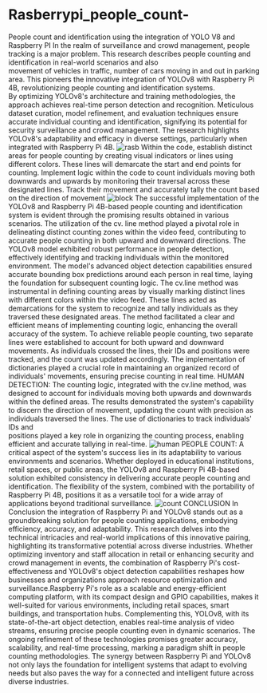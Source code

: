 # Rasberrypi_people_count-
People count and identification using the integration of YOLO V8 and Raspberry PI
In the realm of surveillance and crowd management, people tracking is a major problem. This research describes people counting and identification in real-world scenarios and also <br> movement of vehicles in traffic, number of cars moving in and out in parking area. This pioneers the innovative integration of YOLOv8 with Raspberry Pi 4B, revolutionizing people counting and identification systems.<br> By optimizing YOLOv8's architecture and training methodologies, the approach achieves real-time person detection and recognition. Meticulous dataset curation, model refinement, and evaluation techniques ensure <br> accurate individual counting and identification, signifying its potential for security surveillance and crowd management. The research highlights YOLOv8's adaptability and efficacy in diverse settings,  particularly when integrated with Raspberry Pi 4B.
![rasb](https://github.com/varshini-matta/Rasberrypi_people_count-/assets/158460136/1a100b53-6e4b-4c5e-a0c8-3989f0a3bce7)
Within the code, establish distinct areas for people counting by creating visual indicators or lines using different colors. These lines will demarcate the start and end points for counting.
Implement logic within the code to count individuals moving both downwards and upwards by monitoring their traversal
across these designated lines. Track their movement and accurately tally the count based on the direction of movement
![block](https://github.com/varshini-matta/Rasberrypi_people_count-/assets/158460136/92184e62-3184-4de2-be67-b4c155e94b3d)
The successful implementation of the YOLOv8 and Raspberry Pi 4B-based people counting and identification system is evident through the promising results obtained in various scenarios. The utilization of the cv. line method played a pivotal role in delineating distinct counting zones within the video feed, contributing to accurate people counting in both upward and downward directions. The YOLOv8 model exhibited robust performance in people detection, effectively identifying and tracking individuals within the monitored environment.
 The model's advanced object detection capabilities ensured accurate bounding box predictions around each person in real time, laying the foundation for subsequent counting logic. The cv.line method was instrumental in defining counting areas by visually marking distinct lines with different colors within the video feed. These lines acted as demarcations for the system to recognize and tally individuals as they traversed these designated areas. 
The method facilitated a clear and efficient means of implementing counting logic, enhancing the overall accuracy of the system. To achieve reliable people counting, two separate lines were established to account for both upward and downward movements. As individuals crossed the lines, their IDs and positions were tracked, and the count was updated accordingly. The implementation of dictionaries played a crucial role in maintaining an organized record of individuals' movements, ensuring precise counting in real time.
HUMAN DETECTION:
The counting logic, integrated with the cv.line method, was designed to account for individuals moving both upwards and downwards within the defined areas. The results demonstrated the system's capability to discern the direction of movement, updating the count with precision as individuals traversed the lines. The use of dictionaries to track individuals' IDs and <br> positions played a key role in organizing the counting process, enabling efficient and accurate tallying in real-time.
![human](https://github.com/varshini-matta/Rasberrypi_people_count-/assets/158460136/91532df0-034a-4f76-b88e-c62470365052)
PEOPLE COUNT:
A critical aspect of the system's success lies in its adaptability to various environments and scenarios. Whether deployed in educational institutions, retail spaces, or public areas, the YOLOv8 and Raspberry Pi 4B-based solution exhibited consistency in delivering accurate people counting and identification. The flexibility of the system, combined with the portability of Raspberry Pi 4B, positions it as a versatile tool for a wide array of applications beyond traditional surveillance.
![count](https://github.com/varshini-matta/Rasberrypi_people_count-/assets/158460136/b91cefd3-c720-41cc-82da-aeaa97a4ba28)
CONCLUSION
In Conclusion the integration of Raspberry Pi and YOLOv8 stands out as a groundbreaking solution for people counting applications, embodying efficiency, accuracy, and adaptability. This research delves into the technical intricacies and real-world implications of this innovative pairing, highlighting its transformative potential across diverse industries. Whether optimizing inventory and staff allocation in retail or enhancing security and crowd management in events, the combination of Raspberry Pi's cost-effectiveness and YOLOv8's object detection capabilities reshapes how businesses and organizations approach resource optimization and surveillance.Raspberry Pi's role as a scalable and energy-efficient computing platform, with its compact design and GPIO capabilities, makes it well-suited for various environments, including retail spaces, smart buildings, and transportation hubs. Complementing this, YOLOv8, with its state-of-the-art object detection, enables real-time analysis of video streams, ensuring precise people counting even in dynamic scenarios. 
The ongoing refinement of these technologies promises greater accuracy, scalability, and real-time processing, marking a paradigm shift in people counting methodologies. The synergy between Raspberry Pi and YOLOv8 not only lays the foundation for intelligent systems that adapt to evolving needs but also paves the way for a connected and intelligent future across diverse industries.
